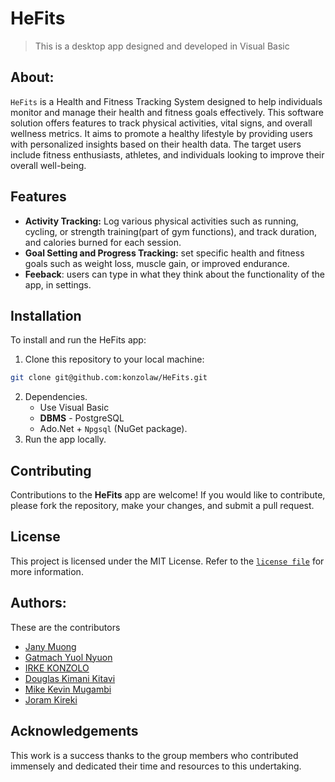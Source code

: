 # HeFits
> This is a desktop app designed and developed in Visual Basic

## About:

`HeFits` is a Health and Fitness Tracking System designed to help individuals monitor and manage their health and fitness goals effectively. This software solution offers features to track physical activities, vital signs, and overall wellness metrics. It aims to promote a healthy lifestyle by providing users with personalized insights based on their health data. The target users include fitness enthusiasts, athletes, and individuals looking to improve their overall well-being.

## Features

- **Activity Tracking:** Log various physical activities such as running, cycling, or strength training(part of gym functions), and track duration, and calories burned for each session.
- **Goal Setting and Progress Tracking:** set specific health and fitness goals such as weight loss, muscle gain, or improved endurance.  
- **Feeback**: users can type in what they think about the functionality of the app, in settings. 


## Installation

To install and run the HeFits app:

1. Clone this repository to your local machine:
 ```bash
 git clone git@github.com:konzolaw/HeFits.git
 ```
2. Dependencies.
    - Use Visual Basic  
    - **DBMS** - PostgreSQL
    - Ado.Net + `Npgsql` (NuGet package).
3. Run the app locally.

## Contributing

Contributions to the **HeFits** app are welcome! If you would like to contribute, please fork the repository, make your changes, and submit a pull request.  

## License
This project is licensed under the MIT License. Refer to the [`license file`](LICENSE) for more information.

## Authors:
These are the contributors

- [Jany Muong](https://github.com/janymuong)
- [Gatmach Yuol Nyuon]()
- [IRKE KONZOLO](https://github.com/konzolaw)
- [Douglas Kimani Kitavi]()
- [Mike Kevin Mugambi]()
- [Joram Kireki]()


## Acknowledgements

This work is a success thanks to the group members who contributed immensely and dedicated their time and resources to this undertaking.
